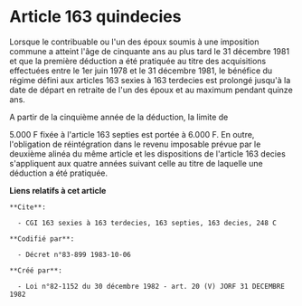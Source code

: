# Article 163 quindecies

Lorsque le contribuable ou l'un des époux soumis à une imposition commune a atteint l'âge de cinquante ans au plus tard le 31
décembre 1981 et que la première déduction a été pratiquée au titre des acquisitions effectuées entre le 1er juin 1978 et le
31 décembre 1981, le bénéfice du régime défini aux articles 163 sexies à 163 terdecies est prolongé jusqu'à la date de départ
en retraite de l'un des époux et au maximum pendant quinze ans.

A partir de la cinquième année de la déduction, la limite de

5.000 F fixée à l'article 163 septies est portée à 6.000 F. En outre, l'obligation de réintégration dans le revenu imposable
prévue par le deuxième alinéa du même article et les dispositions de l'article 163 decies s'appliquent aux quatre années
suivant celle au titre de laquelle une déduction a été pratiquée.

**Liens relatifs à cet article**

	**Cite**:

	  - CGI 163 sexies à 163 terdecies, 163 septies, 163 decies, 248 C

	**Codifié par**:

	  - Décret n°83-899 1983-10-06

	**Créé par**:

	  - Loi n°82-1152 du 30 décembre 1982 - art. 20 (V) JORF 31 DECEMBRE 1982
